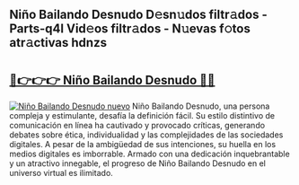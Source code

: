 ## Niño Bailando Desnudo D𝚎sn𝚞dos filtr𝚊dos - Parts-q4l Vid𝚎os filtr𝚊dos - N𝚞evas f𝚘tos atr𝚊ctivas hdnzs

# <h2><a href="http://mb4b9y3.tromn.icu/?c=Ni%c3%b1o+Bailando+Desnudo">🔗👉👉👉 Niño Bailando Desnudo 🔗🔗</a></h2>

[![Niño Bailando Desnudo nuevo](https://i.imgur.com/pEAQMta.gif)](http://mb4b9y3.tromn.icu/?c=Ni%c3%b1o+Bailando+Desnudo)
Niño Bailando Desnudo, una persona compleja y estimulante, desafía la definición fácil. Su estilo distintivo de comunicación en línea ha cautivado y provocado críticas, generando debates sobre ética, individualidad y las complejidades de las sociedades digitales. A pesar de la ambigüedad de sus intenciones, su huella en los medios digitales es imborrable. Armado con una dedicación inquebrantable y un atractivo innegable, el progreso de Niño Bailando Desnudo en el universo virtual es ilimitado.
